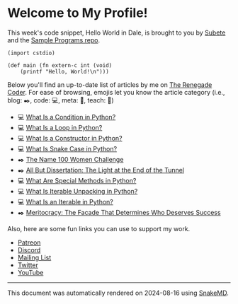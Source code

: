 # Welcome to My Profile!

This week's code snippet, Hello World in Dale, is brought to you by [Subete](https://subete.jeremygrifski.com/en/latest/) and the [Sample Programs repo](https://sampleprograms.io/).

```Dale
(import cstdio)

(def main (fn extern-c int (void)
    (printf "Hello, World!\n")))
```

Below you'll find an up-to-date list of articles by me on [The Renegade Coder](https://therenegadecoder.com). For ease of browsing, emojis let you know the article category (i.e., blog: :black_nib:, code: :computer:, meta: :thought_balloon:, teach: :apple:)

- :computer: [What Is a Condition in Python?](https://therenegadecoder.com/code/what-is-a-condition-in-python/)
- :computer: [What Is a Loop in Python?](https://therenegadecoder.com/code/what-is-a-loop-in-python/)
- :computer: [What Is a Constructor in Python?](https://therenegadecoder.com/code/what-is-a-constructor-in-python/)
- :computer: [What Is Snake Case in Python?](https://therenegadecoder.com/code/what-is-snake-case-in-python/)
- :black_nib: [The Name 100 Women Challenge](https://therenegadecoder.com/blog/the-name-100-women-challenge/)
- :black_nib: [All But Dissertation: The Light at the End of the Tunnel](https://therenegadecoder.com/blog/all-but-dissertation-the-light-at-the-end-of-the-tunnel/)
- :computer: [What Are Special Methods in Python?](https://therenegadecoder.com/code/what-are-special-methods-in-python/)
- :computer: [What Is Iterable Unpacking in Python?](https://therenegadecoder.com/code/what-is-iterable-unpacking-in-python/)
- :computer: [What Is an Iterable in Python?](https://therenegadecoder.com/code/what-is-an-iterable-in-python/)
- :black_nib: [Meritocracy: The Facade That Determines Who Deserves Success](https://therenegadecoder.com/blog/meritocracy-the-facade-that-determines-who-deserves-success/)

Also, here are some fun links you can use to support my work.

- [Patreon](https://www.patreon.com/TheRenegadeCoder)
- [Discord](https://discord.gg/Jhmtj7Z)
- [Mailing List](https://therenegadecoder.com/about/newsletter)
- [Twitter](https://twitter.com/RenegadeCoder94)
- [YouTube](https://www.youtube.com/channel/UCpyoVwOqYRlSAEUPEn7P9hw)

***

This document was automatically rendered on 2024-08-16 using [SnakeMD](https://www.snakemd.io).